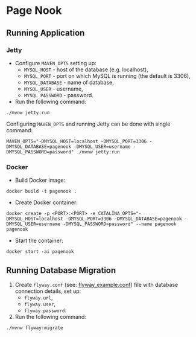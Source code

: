 # Page Nook

## Running Application

### Jetty

- Configure `MAVEN_OPTS` setting up:
    - `MYSQL_HOST` - host of the database (e.g. localhost),
    - `MYSQL_PORT` - port on which MySQL is running (the default is 3306),
    - `MYSQL_DATABASE` - name of database,
    - `MYSQL_USER` - username,
    - `MYSQL_PASSWORD` - password.
- Run the following command:

```shell
./mvnw jetty:run
```

Configuring `MAVEN_OPTS` and running Jetty can be done with single command:

```shell
MAVEN_OPTS="-DMYSQL_HOST=localhost -DMYSQL_PORT=3306 -DMYSQL_DATABASE=pagenook -DMYSQL_USER=username -DMYSQL_PASSWORD=password" ./mvnw jetty:run
```

### Docker

- Build Docker image:

```shell
docker build -t pagenook .
```

- Create Docker container:

```shell
docker create -p <PORT>:<PORT> -e CATALINA_OPTS="-DMYSQL_HOST=localhost -DMYSQL_PORT=3306 -DMYSQL_DATABASE=pagenook -DMYSQL_USER=username -DMYSQL_PASSWORD=password" --name pagenook pagenook
```

- Start the container:

```shell
docker start -ai pagenook
```

## Running Database Migration

1. Create `flyway.conf` (see: [flyway_example.conf](flyway_example.conf)) file with database connection details, set up:
    - `flyway.url`,
    - `flyway.user`,
    - `flyway.password`.
2. Run the following command:

```shell
./mvnw flyway:migrate
```